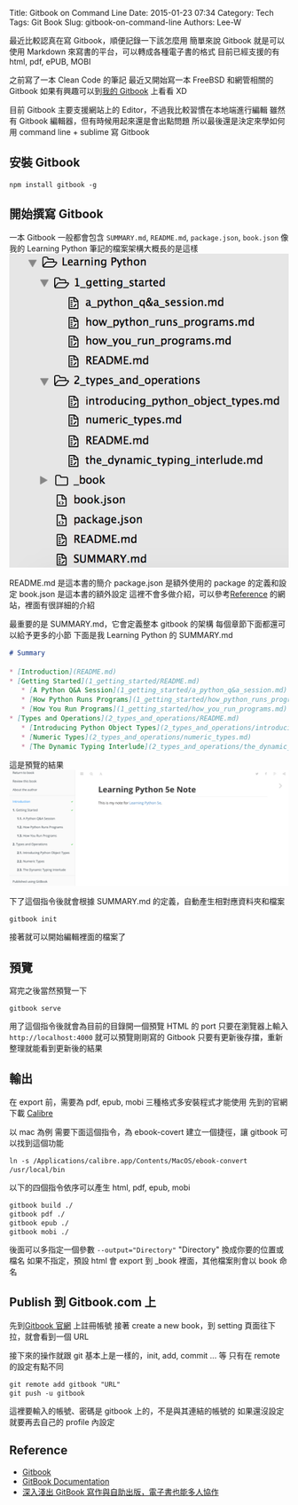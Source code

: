 Title: Gitbook on Command Line
Date: 2015-01-23 07:34
Category: Tech
Tags: Git Book
Slug: gitbook-on-command-line
Authors: Lee-W

最近比較認真在寫 Gitbook，順便記錄一下該怎麼用
簡單來說 Gitbook 就是可以使用 Markdown 來寫書的平台，可以轉成各種電子書的格式
目前已經支援的有 html, pdf, ePUB, MOBI

<!--more-->

之前寫了一本 Clean Code 的筆記
最近又開始寫一本 FreeBSD 和網管相關的 Gitbook
如果有興趣可以到[我的 Gitbook](https://www.gitbook.com/@lee-w) 上看看 XD

目前 Gitbook 主要支援網站上的 Editor，不過我比較習慣在本地端進行編輯
雖然有 Gitbook 編輯器，但有時候用起來還是會出點問題
所以最後還是決定來學如何用 command line + sublime 寫 Gitbook

## 安裝 Gitbook

```shell
npm install gitbook -g
```

## 開始撰寫 Gitbook

一本 Gitbook 一般都會包含 `SUMMARY.md`, `README.md`, `package.json`, `book.json`
像我的 Learning Python 筆記的檔案架構大概長的是這樣
![1_learning_python_project_structure](/images/posts-image/2015-01-23-gitbook-on-command-line/6RDgdVZ.png)

README.md 是這本書的簡介
package.json 是額外使用的 package 的定義和設定
book.json 是這本書的額外設定
這裡不會多做介紹，可以參考[Reference](#Reference) 的網站，裡面有很詳細的介紹

最重要的是 SUMMARY.md，它會定義整本 gitbook 的架構
每個章節下面都還可以給予更多的小節
下面是我 Learning Python 的 SUMMARY.md

```markdown
# Summary

* [Introduction](README.md)
* [Getting Started](1_getting_started/README.md)
   * [A Python Q&A Session](1_getting_started/a_python_q&a_session.md)
   * [How Python Runs Programs](1_getting_started/how_python_runs_programs.md)
   * [How You Run Programs](1_getting_started/how_you_run_programs.md)
* [Types and Operations](2_types_and_operations/README.md)
   * [Introducing Python Object Types](2_types_and_operations/introducing_python_object_types.md)
   * [Numeric Types](2_types_and_operations/numeric_types.md)
   * [The Dynamic Typing Interlude](2_types_and_operations/the_dynamic_typing_interlude.md)
```

這是預覽的結果
![2_learning_python_web](/images/posts-image/2015-01-23-gitbook-on-command-line/d3NP0xi.png)

下了這個指令後就會根據 SUMMARY.md 的定義，自動產生相對應資料夾和檔案

```shell
gitbook init
```

接著就可以開始編輯裡面的檔案了

## 預覽

寫完之後當然預覽一下

```shell
gitbook serve
```

用了這個指令後就會為目前的目錄開一個預覽 HTML 的 port
只要在瀏覽器上輸入 `http://localhost:4000`
就可以預覽剛剛寫的 Gitbook
只要有更新後存擋，重新整理就能看到更新後的結果

## 輸出

在 export 前，需要為 pdf, epub, mobi 三種格式多安裝程式才能使用
先到的官網下載 [Calibre](http://calibre-ebook.com/download)

以 mac 為例
需要下面這個指令，為 ebook-covert 建立一個捷徑，讓 gitbook 可以找到這個功能

```shell
ln -s /Applications/calibre.app/Contents/MacOS/ebook-convert /usr/local/bin
```

以下的四個指令依序可以產生 html, pdf, epub, mobi

```shell
gitbook build ./
gitbook pdf ./
gitbook epub ./
gitbook mobi ./
```

後面可以多指定一個參數 `--output="Directory"`
"Directory" 換成你要的位置或檔名
如果不指定，預設 html 會 export 到 \_book 裡面，其他檔案則會以 book 命名

## Publish 到 Gitbook.com 上

先到[Gitbook 官網](https://www.gitbook.com) 上註冊帳號
接著 create a new book，到 setting 頁面往下拉，就會看到一個 URL

接下來的操作就跟 git 基本上是一樣的，init, add, commit ... 等
只有在 remote 的設定有點不同

```shell
git remote add gitbook "URL"
git push -u gitbook
```

這裡要輸入的帳號、密碼是 gitbook 上的，不是與其連結的帳號的
如果還沒設定就要再去自己的 profile 內設定

<a name="reference"></a>

## Reference

* [Gitbook](https://github.com/GitbookIO/gitbook)
* [GitBook Documentation](http://help.gitbook.io/index.html)
* [深入淺出 GitBook 寫作與自助出版，電子書也能多人協作](http://www.codedata.com.tw/social-coding/gitbook-self-publishing/)
